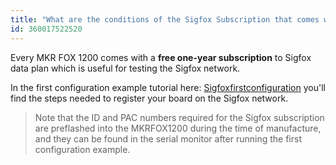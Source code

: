 ```yaml
---
title: "What are the conditions of the Sigfox Subscription that comes with the MKR Fox 1200?"
id: 360017522520
---
```


Every MKR FOX 1200 comes with a **free one-year subscription** to Sigfox data plan which is useful for testing the Sigfox network.

In the first configuration example tutorial here: [Sigfoxfirstconfiguration](https://www.arduino.cc/en/Tutorial/SigFoxFirstConfiguration) you'll find the steps needed to register your board on the Sigfox network.

> Note that the ID and PAC numbers required for the Sigfox subscription are preflashed into the MKRFOX1200 during the time of manufacture, and they can be found in the serial monitor after running the first configuration example.
